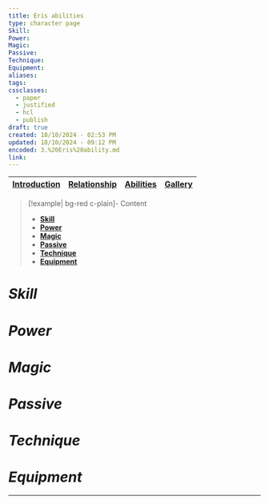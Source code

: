 ```yaml
---
title: Eris abilities
type: character page
Skill: 
Power: 
Magic: 
Passive: 
Technique: 
Equipment: 
aliases: 
tags: 
cssclasses:
  - paper
  - justified
  - hcl
  - publish
draft: true
created: 18/10/2024 - 02:53 PM
updated: 18/10/2024 - 09:12 PM
encoded: 3.%20Eris%20ability.md
link: 
---
```


| [Introduction](1.%20Eris%20Ail.md) | [Relationship](2.%20Eris%20relationship.md) | [Abilities](3.%20Eris%20ability.md) | [Gallery](4.%20Eris%20gallery.md)|
|---|---|---|---|

> [!example| bg-red c-plain]- Content
> + **[Skill](#Skill)**
> + **[Power](#Power)**
> + **[Magic](#Magic)**
> + **[Passive](#Passive)**
> + **[Technique](#Technique)**
> + **[Equipment](#Equipment)**

# *Skill*

# *Power*

# *Magic*

# *Passive* 

# *Technique*

# *Equipment*

---